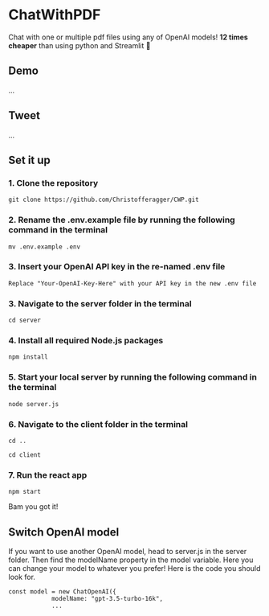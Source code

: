 # ChatWithPDF
Chat with one or multiple pdf files using any of OpenAI models! **12 times cheaper** than using python and Streamlit 👀

## Demo

...

## Tweet

...

## Set it up
### 1. Clone the repository
```
git clone https://github.com/Christofferagger/CWP.git
```

### 2. Rename the .env.example file by running the following command in the terminal
```
mv .env.example .env
```

### 3. Insert your OpenAI API key in the re-named .env file
```
Replace "Your-OpenAI-Key-Here" with your API key in the new .env file
```

### 3. Navigate to the server folder in the terminal
```
cd server
```

### 4. Install all required Node.js packages
```
npm install
```

### 5. Start your local server by running the following command in the terminal
```
node server.js
```

### 6. Navigate to the client folder in the terminal
```
cd ..
```
```
cd client
```

### 7. Run the react app
```
npm start
```

Bam you got it!

## Switch OpenAI model
If you want to use another OpenAI model, head to server.js in the server folder. Then find the modelName property in the model variable. Here you can change your model to whatever you prefer! 
Here is the code you should look for. 
```
const model = new ChatOpenAI({ 
            modelName: "gpt-3.5-turbo-16k",
            ...
```
